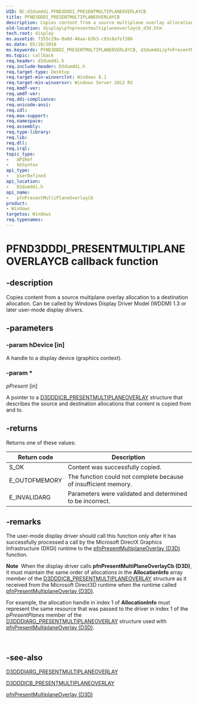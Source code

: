 ```yaml
---
UID: NC:d3dumddi.PFND3DDDI_PRESENTMULTIPLANEOVERLAYCB
title: PFND3DDDI_PRESENTMULTIPLANEOVERLAYCB
description: Copies content from a source multiplane overlay allocation to a destination allocation. Can be called by Windows Display Driver Model (WDDM) 1.3 or later user-mode display drivers.
old-location: display\pfnpresentmultiplaneoverlaycb_d3d.htm
tech.root: display
ms.assetid: f355c29a-8a8d-46aa-b3b3-c93c0afef266
ms.date: 05/10/2018
ms.keywords: PFND3DDDI_PRESENTMULTIPLANEOVERLAYCB, d3dumddi/pfnPresentMultiPlaneOverlayCb, display.pfnpresentmultiplaneoverlaycb_d3d, pfnPresentMultiPlaneOverlayCb, pfnPresentMultiPlaneOverlayCb (D3D) callback, pfnPresentMultiPlaneOverlayCb callback function [Display Devices]
ms.topic: callback
req.header: d3dumddi.h
req.include-header: D3dumddi.h
req.target-type: Desktop
req.target-min-winverclnt: Windows 8.1
req.target-min-winversvr: Windows Server 2012 R2
req.kmdf-ver: 
req.umdf-ver: 
req.ddi-compliance: 
req.unicode-ansi: 
req.idl: 
req.max-support: 
req.namespace: 
req.assembly: 
req.type-library: 
req.lib: 
req.dll: 
req.irql: 
topic_type:
-	APIRef
-	kbSyntax
api_type:
-	UserDefined
api_location:
-	D3dumddi.h
api_name:
-	pfnPresentMultiPlaneOverlayCb
product:
- Windows
targetos: Windows
req.typenames: 
---
```


# PFND3DDDI_PRESENTMULTIPLANEOVERLAYCB callback function


## -description


Copies content from a source multiplane overlay allocation to a destination allocation. Can be called by Windows Display Driver Model (WDDM) 1.3 or later user-mode display drivers.


## -parameters




### -param hDevice [in]

A handle to a display device (graphics context).


### -param *

*pPresent* [in]

A pointer to a <a href="https://msdn.microsoft.com/library/windows/hardware/hh780231">D3DDDICB_PRESENTMULTIPLANEOVERLAY</a> structure that describes the source and destination allocations that content is copied from and to.


## -returns



Returns one of these values:

|Return code|Description|
|--- |--- |
|S_OK|Content was successfully copied.|
|E_OUTOFMEMORY|The function could not complete because of insufficient memory.|
|E_INVALIDARG|Parameters were validated and determined to be incorrect.|



## -remarks



The user-mode display driver should call this function only after it has successfully processed a call by the Microsoft DirectX Graphics Infrastructure (DXGI) runtime to the <a href="https://msdn.microsoft.com/3AC47977-A5F3-44A6-8F89-A1EA5E0BB6E4">pfnPresentMultiplaneOverlay (D3D)</a> function.

<div class="alert"><b>Note</b>  When the display driver calls <b>pfnPresentMultiPlaneOverlayCb (D3D)</b>, it must maintain the same order of allocations in the <b>AllocationInfo</b> array member of the  <a href="https://msdn.microsoft.com/library/windows/hardware/hh780231">D3DDDICB_PRESENTMULTIPLANEOVERLAY</a> structure as it received from the Microsoft Direct3D runtime when the runtime called <a href="https://msdn.microsoft.com/3AC47977-A5F3-44A6-8F89-A1EA5E0BB6E4">pfnPresentMultiplaneOverlay (D3D)</a>.<p class="note">For example, the allocation handle in index 1 of <b>AllocationInfo</b> must represent the same resource that was passed to the driver in index 1 of the <i>pPresentPlanes</i> member of the <a href="https://msdn.microsoft.com/library/windows/hardware/hh780230">D3DDDIARG_PRESENTMULTIPLANEOVERLAY</a> structure used with <a href="https://msdn.microsoft.com/3AC47977-A5F3-44A6-8F89-A1EA5E0BB6E4">pfnPresentMultiplaneOverlay (D3D)</a>.

</div>
<div> </div>



## -see-also




<a href="https://msdn.microsoft.com/library/windows/hardware/hh780230">D3DDDIARG_PRESENTMULTIPLANEOVERLAY</a>



<a href="https://msdn.microsoft.com/library/windows/hardware/hh780231">D3DDDICB_PRESENTMULTIPLANEOVERLAY</a>



<a href="https://msdn.microsoft.com/3AC47977-A5F3-44A6-8F89-A1EA5E0BB6E4">pfnPresentMultiplaneOverlay (D3D)</a>
 

 

